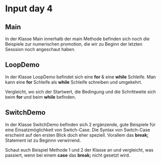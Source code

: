 # Input day 4

## Main
In der Klasse Main innerhalb der main Methode befinden sich noch die Beispiele zur numerischen promotion, die wir zu Beginn der letzten Sesssion noch angeschaut haben.

## LoopDemo
In der Klasse LoopDemo befindet sich eine **for** & eine **while** Schleife. Man kann eine **for** Schleife als **while** Schleife schreiben und umgekehrt.

Vergleicht, wo sich der Startwert, die Bedingung und die Schrittweite sich beim **for** und beim **while** befinden. 

## SwitchDemo
In der Klasse SwitchDemo befinden sich 2 ergänzende, gute Beispiele für eine Einsatzmöglichkeit von Switch-Case. Die Syntax von Switch-Case erscheint auf den ersten Blick doch eher speziell. Vorallem das **break;** Statement ist zu Beginnn verwirrend. 

Schaut euch Beispiel Methode 1 und 2 der Klasse an und vergleicht, was passiert, wenn bei einem **case** das **break;** nicht gesetzt wird. 

